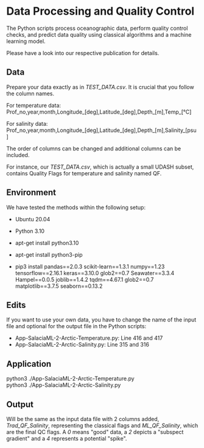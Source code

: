 # Data Processing and Quality Control

The Python scripts process oceanographic data, perform quality control
checks, and predict data quality using classical algorithms and a
machine learning model.

Please have a look into our respective publication for details.

## Data

Prepare your data exactly as in *TEST_DATA.csv*. It is crucial that
you follow the column names.

For temperature data:
Prof_no,year,month,Longitude_[deg],Latitude_[deg],Depth_[m],Temp_[°C]

For salinity data:
Prof_no,year,month,Longitude_[deg],Latitude_[deg],Depth_[m],Salinity_[psu]

The order of columns can be changed and additional columns can be included.

For instance, our *TEST_DATA.csv*, which is actually a small UDASH
subset, contains Quality Flags for temperature and salinity named QF.


## Environment

We have tested the methods within the following setup:

- Ubuntu 20.04

- Python 3.10
 - apt-get install python3.10
 - apt-get install python3-pip

- pip3 install pandas==2.0.3 scikit-learn==1.3.1 numpy==1.23 tensorflow==2.16.1 keras==3.10.0 glob2==0.7 Seawater==3.3.4 Hampel==0.0.5 joblib==1.4.2 tqdm==4.67.1 glob2==0.7 matplotlib==3.7.5  seaborn==0.13.2


## Edits

If you want to use your own data, you have to change the name of the
input file and optional for the output file in the Python scripts:
- App-SalaciaML-2-Arctic-Temperature.py: Line 416 and 417
- App-SalaciaML-2-Arctic-Salinity.py: Line 315 and 316


## Application

python3 ./App-SalaciaML-2-Arctic-Temperature.py  
python3 ./App-SalaciaML-2-Arctic-Salinity.py


## Output

Will be the same as the input data file with 2 columns added, *Trad_QF_Salinity*,
representing the classical flags and *ML_QF_Salinity*, which are the final QC flags.
A *0* means "good" data, a *2* depicts a "subspect gradient" and a *4* represents a potential "spike".


